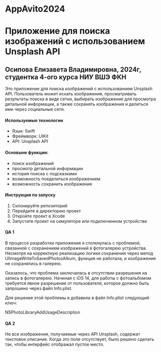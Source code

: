 # AppAvito2024

# Приложение для поиска изображений с использованием Unsplash API

## Осипова Елизавета Владимировна, 2024г, студентка 4-ого курса НИУ ВШЭ ФКН

Это приложение для поиска изображений с использованием Unsplash API. Пользователь может искать изображения, просматривать результаты поиска в виде сетки, выбирать изображение для просмотра детальной информации, а также сохранять изображения и делиться ими через социальные сети.

#### Используемые технологии
- Язык: Swift
- Фреймворк: UIKit
- API: Unsplash API

#### Основыне функции:
- поиск изображений
- просмотр детальной информации
- история поиска с подсказками
- возможность поеделиться изображением
- возможность сохранить изображение

#### Инструкция по запуску 
1) Склонируйте репозиторий
2) Перейдите в директорию проект
3) Откройте проект в Xcode
4) Запустите проект на симуляторе или подключенном устройстве

#### QA 1
В процессе разработки приложения я столкнулась с проблемой, связанной с сохранением изображений в фотогалерею устройства. Несмотря на корректную реализацию логики сохранения через метод UIImageWriteToSavedPhotosAlbum, функция не работала, и изображения не сохранялись в галерею.

Оказалось, что проблема заключалась в отсутствии разрешения на запись в фотогалерею. Начиная с iOS 14, для работы с фотоальбомом требуется явное разрешение от пользователя, которое должно быть запрошено через файл Info.plist.

Для решения этой проблемы я добавила в файл Info.plist следующий ключ: <?xml version="1.0" encoding="UTF-8"?>
<!DOCTYPE plist PUBLIC "-//Apple//DTD PLIST 1.0//EN" "http://www.apple.com/DTDs/PropertyList-1.0.dtd">
<plist version="1.0">
<string>NSPhotoLibraryAddUsageDescription</string>
</plist>

#### QA 2
Не все изображения, получаемые через API Unsplash, содержат текстовое описание. Когда это поле отсутствует, было решено сделать так, чтобы интерфейс отображал пустое место.

